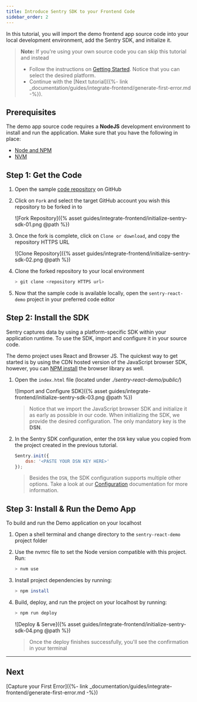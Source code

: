 ```yaml
---
title: Introduce Sentry SDK to your Frontend Code
sidebar_order: 2
---
```


In this tutorial, you will import the demo frontend app source code into your local development environment, add the Sentry SDK, and initialize it.

> **Note:** If you're using your own source code you can skip this tutorial and instead
>
> * Follow the instructions on [Getting Started](https://docs.sentry.io/error-reporting/quickstart/?platform=browser). Notice that you can select the desired platform. 
> * Continue with the [Next tutorial]({%- link _documentation/guides/integrate-frontend/generate-first-error.md -%}).

## Prerequisites

The demo app source code requires a **NodeJS** development environment to install and run the application. Make sure that you have the following in place:

- [Node and NPM](https://nodejs.org/en/)
- [NVM](https://github.com/nvm-sh/nvm)

## Step 1: Get the Code

1. Open the sample [code repository](https://github.com/idosun/sentry-react-demo) on GitHub

2. Click on `Fork` and select the target GitHub account you wish this repository to be forked in to

    ![Fork Repository]({% asset guides/integrate-frontend/initialize-sentry-sdk-01.png @path %})

3. Once the fork is complete, click on `Clone or download`, and copy the repository HTTPS URL

    ![Clone Repository]({% asset guides/integrate-frontend/initialize-sentry-sdk-02.png @path %})

4. Clone the forked repository to your local environment

    ```bash
    > git clone <repository HTTPS url>
    ```

5. Now that the sample code is available locally, open the `sentry-react-demo` project in your preferred code editor

## Step 2: Install the SDK

Sentry captures data by using a platform-specific SDK within your application runtime. To use the SDK, import and configure it in your source code.

The demo project uses React and Browser JS. The quickest way to get started is by using the CDN hosted version of the JavaScript browser SDK, however, you can [NPM install](https://docs.sentry.io/error-reporting/quickstart/?platform=browsernpm) the browser library as well.

1. Open the `index.html` file (located under _./sentry-react-demo/public/_)

    ![Import and Configure SDK]({% asset guides/integrate-frontend/initialize-sentry-sdk-03.png @path %})
    
    > Notice that we import the JavaScript browser SDK and initialize it as early as possible in our code. When initializing the SDK, we provide the desired configuration. The only mandatory key is the **DSN**.

2. In the Sentry SDK configuration, enter the `DSN` key value you copied from the project created in the previous tutorial. 

    ```javascript
    Sentry.init({
        dsn: '<PASTE YOUR DSN KEY HERE>'
    });
    ```

    > Besides the `DSN`, the SDK configuration supports multiple other options. Take a look at our [Configuration](https://docs.sentry.io/error-reporting/configuration) documentation for more information.

## Step 3: Install & Run the Demo App

To build and run the Demo application on your localhost

1. Open a shell terminal and change directory to the `sentry-react-demo` project folder

2. Use the nvmrc file to set the Node version compatible with this project. Run:

     ```bash
    > nvm use
    ```

3. Install project dependencies by running:

     ```bash
    > npm install
    ```

4. Build, deploy, and run the project on your localhost by running:

     ```bash
    > npm run deploy
    ```

    ![Deploy & Serve]({% asset guides/integrate-frontend/initialize-sentry-sdk-04.png @path %})
    > Once the deploy finishes successfully, you'll see the confirmation in your terminal 

***

## Next

[Capture your First Error]({%- link _documentation/guides/integrate-frontend/generate-first-error.md -%})
